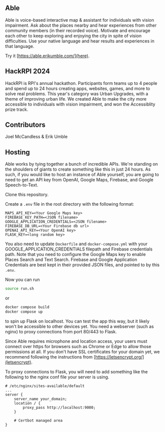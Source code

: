 ## Able
Able is voice-based interactive map & assistant for individuals with vision impairment. 
Ask about the places nearby and hear experiences from other community members (in their recorded voice).
Motivate and encourage each other to keep exploring and enjoying the city in spite of vision difficulties. 
Use your native language and hear results and experiences in that language.

Try it [https://able.erikumble.com/](here).

## HackRPI 2024
HackRPI is RPI's annual hackathon. Participants form teams up to 4 people and spend up to 24 hours 
creating apps, websites, games, and more to solve real problems. This year's category was Urban Upgrades,
with a theme of improving urban life. We created Able to make the city more accessible to individuals with
vision impairment, and won the Accessiblity prize track.

## Contributors 
Joel McCandless & Erik Umble

## Hosting
Able works by tying together a bunch of incredible APIs. We're standing on the shoulders of giants to create
something like this in just 24 hours. As such, if you would like to host an instance of Able yourself, you
are going to need to get an API key from OpenAI, Google Maps, Firebase, and Google Speech-to-Text.

Clone this repository.

Create a `.env` file in the root directory with the following format:
```
MAPS_API_KEY=<Your Google Maps key>
FIREBASE_KEY_PATH=<JSON filename>
GOOGLE_APPLICATION_CREDENTIALS=<JSON filename>
FIREBASE_DB_URL=<Your Firebase db url>
OPENAI_API_KEY=<Your OpenAI key>
FLASK_KEY=<long random key>
```
You also need to update `Dockerfile` and `docker-compose.yml` with your GOOGLE_APPLICATION_CREDENTIALS filepath
and Firebase credentials path.
Note that you need to configure the Google Maps key to enable Places Search and Text Search. Firebase and
Google Application Credentials are best kept in their provided JSON files, and pointed to by this `.env`.

Now you can run
```bash
source run.sh
```
or 
```bash
docker compose build
docker compose up
```
to spin up Flask on localhost. You can test the app this way, but it likely won't be accessible 
to other devices yet. You need a webserver (such as nginx) to proxy connections from port 80/443 to Flask.

Since Able requires microphone and location access, your users must connect over https for browsers such
as Chrome or Edge to allow those permissions at all. If you don't have SSL certificates for your domain yet,
we recommend following the instructions from [https://letsencrypt.org/](letsencrypt). 

To proxy connections to Flask, you will need to add something like the following to the nginx conf file
your server is using.
```
# /etc/nginx/sites-available/default
...
server {
    server_name your_domain;
    location / {
        proxy_pass http://localhost:9000;
    }

    # Certbot managed area
}
```